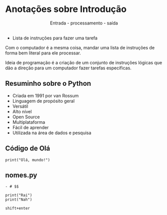 # Anotações sobre Introdução 

<center> Entrada - processamento - saída </center> <br>

- Lista de instruções para fazer uma tarefa

Com o computador é a mesma coisa, mandar uma lista de instruções de forma bem literal para ele processar.

Ideia de programação é a criação de um conjunto de instruções lógicas que dão a direção para um computador fazer tarefas específicas.

## Resuminho sobre o Python

- Criada em 1991 por van Rossum
- Linguagem de propósito geral
- Versátil 
- Alto nível
- Open Source
- Multiplataforma
- Fácil de aprender
- Utilizada na área de dados e pesquisa 

## Código de Olá 

````print("Olá, mundo!")````

## nomes.py
````
- # $$

print("Rai")
print("Nah")

shift+enter

````